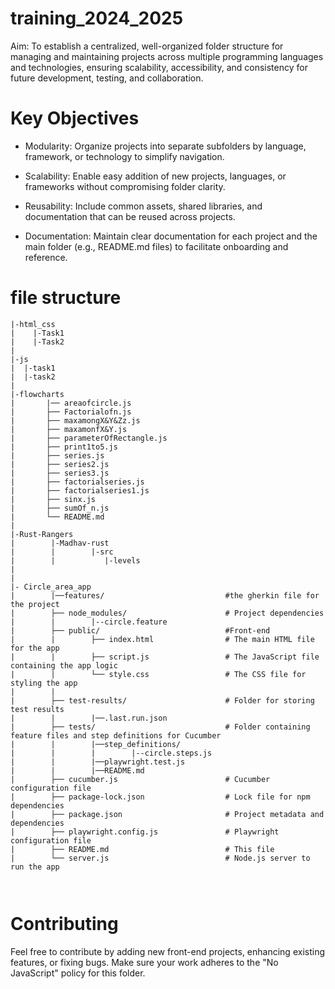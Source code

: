 # training_2024_2025

Aim: To establish a centralized, well-organized folder structure for managing and maintaining projects across multiple programming languages and technologies, ensuring scalability, accessibility, and consistency for future development, testing, and collaboration.

# Key Objectives  #
* Modularity:
Organize projects into separate subfolders by language, framework, or technology to simplify navigation.

* Scalability:
Enable easy addition of new projects, languages, or frameworks without compromising folder clarity.

* Reusability:
Include common assets, shared libraries, and documentation that can be reused across projects.

* Documentation:
Maintain clear documentation for each project and the main folder (e.g., README.md files) to facilitate onboarding and reference.

# file structure #
```
|-html_css
|    |-Task1
|    |-Task2
|
|-js
|  |-task1
|  |-task2
|   
|-flowcharts
|       |── areaofcircle.js
|       ├── Factorialofn.js
|       ├── maxamongX&Y&Zz.js
|       ├── maxamonfX&Y.js
|       ├── parameterOfRectangle.js
|       ├── print1to5.js
|       ├── series.js
|       ├── series2.js
|       ├── series3.js
|       ├── factorialseries.js
|       ├── factorialseries1.js
|       ├── sinx.js
|       ├── sumOf_n.js
|       └── README.md
|
|-Rust-Rangers
|        |-Madhav-rust
|        |        |-src
|        |           |-levels     
|        
|        
|- Circle_area_app
|        |──features/                           #the gherkin file for the project
|        ├── node_modules/                      # Project dependencies
|        |        |--circle.feature
|        ├── public/                            #Front-end
|        |        ├── index.html                # The main HTML file for the app
|        |        ├── script.js                 # The JavaScript file containing the app logic
|        |        └── style.css                 # The CSS file for styling the app
|        |                  
|        ├── test-results/                      # Folder for storing test results
|        |        |──.last.run.json
|        ├── tests/                             # Folder containing feature files and step definitions for Cucumber
|        |        |──step_definitions/
|        |        |        |--circle.steps.js
|        |        |──playwright.test.js
|        |        |──README.md
|        ├── cucumber.js                        # Cucumber configuration file
|        ├── package-lock.json                  # Lock file for npm dependencies
|        ├── package.json                       # Project metadata and dependencies
|        ├── playwright.config.js               # Playwright configuration file
|        ├── README.md                          # This file
|        └── server.js                          # Node.js server to run the app

      
```    


# Contributing #
Feel free to contribute by adding new front-end projects, enhancing existing features, or fixing bugs. Make sure your work adheres to the "No JavaScript" policy for this folder.
